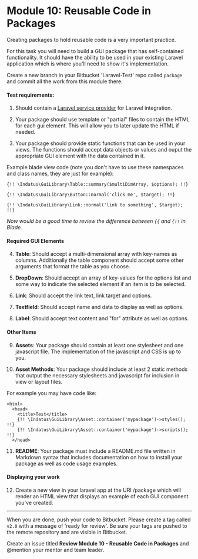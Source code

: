 # Module 10: Reusable Code in Packages

Creating packages to hold reusable code is a very important practice.  

For this task you will need to build a GUI package that has self-contained functionality.  It should have the ability to be used in your existing Laravel application which is where you'll need to show it's implementation.

Create a new branch in your Bitbucket 'Laravel-Test' repo called `package` and commit all the work from this module there.  

#### Test requirements:

1) Should contain a [Laravel service provider](http://laravel.com/docs/master/packages) for Laravel integration.

2) Your package should use template or "partial" files to contain the HTML for each gui element.  This will allow you to later update the HTML if needed.

3) Your package should provide static functions that can be used in your views.  The functions should accept data objects or values and ouput the appropriate GUI element with the data contained in it.

Example blade view code (note you don't have to use these namespaces and class names, they are just for example):

````
{!! \Indatus\GuiLibrary\Table::summary($multiDimArray, $options); !!}

{!! \Indatus\GuiLibrary\Button::normal('click me', $target); !!}

{!! \Indatus\GuiLibrary\Link::normal('link to something', $target); !!}
````

*Now would be a good time to review the difference between `{{` and `{!!` in Blade.*

#### Required GUI Elements

4) **Table**: Should accept a multi-dimensional array with key-names as columns.  Additionally the table component should accept some other arguments that format the table as you choose.

5) **DropDown**: Should accept an array of key-values for the options list and some way to indicate the selected element if an item is to be selected.

6) **Link**: Should accept the link text, link target and options.

7) **Textfield**:  Should accept name and data to display as well as options.

8) **Label**:  Should accept text content and "for" attribute as well as options.

#### Other Items

9) **Assets**: Your package should contain at least one stylesheet and one javascript file.  The implementation of the javascript and CSS is up to you.

10) **Asset Methods**: Your package should include at least 2 static methods that output the necessary stylesheets and javascript for inclusion in view or layout files.

For example you may have code like:

````
<html>
  <head>
    <title>Test</title>
    {!! \Indatus\GuiLibrary\Asset::container('mypackage')->styles(); !!}
    {!! \Indatus\GuiLibrary\Asset::container('mypackage')->scripts(); !!}
  </head>
````
  
11) **README**:  Your package must include a README.md file written in Markdown syntax that includes documentation on how to install your package as well as code usage examples.


#### Displaying your work

12) Create a new view in your laravel app at the URI /package which will render an HTML view that displays an example of each GUI component you've created.

----------

When you are done, push your code to Bitbucket.  Please create a tag called `v2.0` with a message of 'ready for review'.  Be sure your tags are pushed to the remote repository and are visible in Bitbucket.

Create an issue titled **Review Module 10 - Reusable Code in Packages** and @mention your mentor and team leader.
